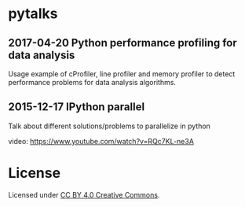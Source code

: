 # pytalks

## 2017-04-20 Python performance profiling for data analysis
Usage example of cProfiler, line profiler and memory profiler to detect performance problems for data analysis algorithms.


## 2015-12-17 IPython parallel
Talk about different solutions/problems to parallelize in python

video: https://www.youtube.com/watch?v=RQc7KL-ne3A

# License

Licensed under [CC BY 4.0 Creative Commons](http://creativecommons.org/licenses/by/4.0/).
